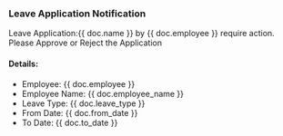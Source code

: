 
<h3>Leave Application Notification</h3>

<p>Leave Application:{{ doc.name }} by {{ doc.employee }} require action. Please Approve or Reject the Application</p>

<h4>Details:</h4>
<ul>
<li>Employee: {{ doc.employee }}</li>
<li>Employee Name: {{ doc.employee_name }}</li>
<li>Leave Type: {{ doc.leave_type }}</li>
<li>From Date: {{ doc.from_date }}</li>
<li>To Date: {{ doc.to_date }}</li>
</ul>